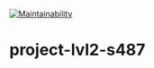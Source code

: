 [![Maintainability](https://api.codeclimate.com/v1/badges/724899651b534d275ddb/maintainability)](https://codeclimate.com/github/BiscuitDream/project-lvl2-s487/maintainability)

# project-lvl2-s487
